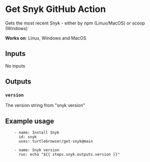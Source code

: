 # Get Snyk GitHub Action

Gets the most recent Snyk - either by npm (Linux/MacOS) or scoop (Windows)

**Works on**: Linux, Windows and MacOS 

## Inputs

No inputs

## Outputs

### `version`

The version string from "snyk version"

## Example usage

~~~~
    - name: Install Snyk
      id: snyk
      uses: turtlebrowser/get-snyk@main

    - name: Snyk version
      run: echo "${{ steps.snyk.outputs.version }}"
~~~~
